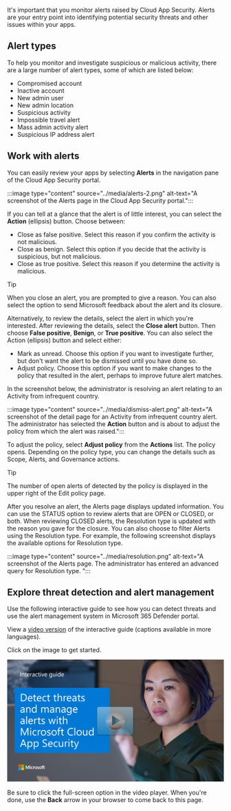 It's important that you monitor alerts raised by Cloud App Security. Alerts are your entry point into identifying potential security threats and other issues within your apps.

## Alert types

To help you monitor and investigate suspicious or malicious activity, there are a large number of alert types, some of which are listed below:

- Compromised account
- Inactive account
- New admin user
- New admin location
- Suspicious activity
- Impossible travel alert 
- Mass admin activity alert
- Suspicious IP address alert

## Work with alerts

You can easily review your apps by selecting **Alerts** in the navigation pane of the Cloud App Security portal.

:::image type="content" source="../media/alerts-2.png" alt-text="A screenshot of the Alerts page in the Cloud App Security portal.":::

If you can tell at a glance that the alert is of little interest, you can select the **Action** (ellipsis) button. Choose between:

- Close as false positive. Select this reason if you confirm the activity is not malicious.
- Close as benign. Select this option if you decide that the activity is suspicious, but not malicious.
- Close as true positive. Select this reason if you determine the activity is malicious.

> [!TIP]
> When you close an alert, you are prompted to give a reason. You can also select the option to send Microsoft feedback about the alert and its closure.

Alternatively, to review the details, select the alert in which you're interested. After reviewing the details, select the **Close alert** button. Then choose **False positive**, **Benign**, or **True positive**. You can also select the Action (ellipsis) button and select either:

- Mark as unread. Choose this option if you want to investigate further, but don't want the alert to be dismissed until you have done so.
- Adjust policy. Choose this option if you want to make changes to the policy that resulted in the alert, perhaps to improve future alert matches.

In the screenshot below, the administrator is resolving an alert relating to an Activity from infrequent country.

:::image type="content" source="../media/dismiss-alert.png" alt-text="A screenshot of the detail page for an Activity from infrequent country alert. The administrator has selected the **Action** button and is about to adjust the policy from which the alert was raised.":::

To adjust the policy, select **Adjust policy** from the **Actions** list. The policy opens. Depending on the policy type, you can change the details such as Scope, Alerts, and Governance actions.

> [!TIP]
> The number of open alerts of detected by the policy is displayed in the upper right of the Edit policy page.

After you resolve an alert, the Alerts page displays updated information. You can use the STATUS option to review alerts that are OPEN or CLOSED, or both. When reviewing CLOSED alerts, the Resolution type is updated with the reason you gave for the closure. You can also choose to filter Alerts using the Resolution type. For example, the following screenshot displays the available options for Resolution type.

:::image type="content" source="../media/resolution.png" alt-text="A screenshot of the Alerts page. The administrator has entered an advanced query for Resolution type. ":::

## Explore threat detection and alert management

Use the following interactive guide to see how you can detect threats and use the alert management system in Microsoft 365 Defender portal.

View a [video version](https://www.microsoft.com/en-us/videoplayer/embed/RWJISe) of the interactive guide (captions available in more languages).

Click on the image to get started.

[![Detect threats and manage alerts with Microsoft Cloud App Security](../media/detect-threats.png)](https://aka.ms/DetectThreats-ManageAlerts-MCAS_InteractiveGuide)

Be sure to click the full-screen option in the video player. When you're done, use the **Back** arrow in your browser to come back to this page.
